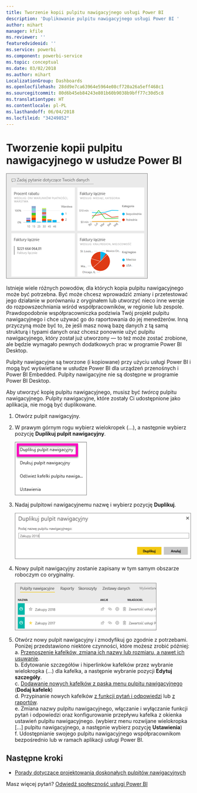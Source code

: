 ```yaml
---
title: Tworzenie kopii pulpitu nawigacyjnego usługi Power BI
description: 'Duplikowanie pulpitu nawigacyjnego usługi Power BI '
author: mihart
manager: kfile
ms.reviewer: ''
featuredvideoid: ''
ms.service: powerbi
ms.component: powerbi-service
ms.topic: conceptual
ms.date: 03/02/2018
ms.author: mihart
LocalizationGroup: Dashboards
ms.openlocfilehash: 28dd9e7ca63964e5964e08cf720a26a5eff468c1
ms.sourcegitcommit: 80d6b45eb84243e801b60b9038b9bff77c30d5c8
ms.translationtype: HT
ms.contentlocale: pl-PL
ms.lasthandoff: 06/04/2018
ms.locfileid: "34249852"
---
```

# <a name="create-a-copy-of-a-dashboard-in-power-bi-service"></a>Tworzenie kopii pulpitu nawigacyjnego w usłudze Power BI
![pulpit nawigacyjny](media/service-dashboard-copy/power-bi-dashboard.png)

 Istnieje wiele różnych powodów, dla których kopia pulpitu nawigacyjnego może być potrzebna. Być może chcesz wprowadzić zmiany i przetestować jego działanie w porównaniu z oryginałem lub utworzyć nieco inne wersje do rozpowszechniania wśród współpracowników, w regionie lub zespole. Prawdopodobnie współpracowniczka podziwia Twój projekt pulpitu nawigacyjnego i chce używać go do raportowania do jej menedżerów. Inną przyczyną może być to, że jeśli masz nową bazę danych z tą samą strukturą i typami danych oraz chcesz ponownie użyć pulpitu nawigacyjnego, który został już utworzony — to też może zostać zrobione, ale będzie wymagało pewnych dodatkowych prac w programie Power BI Desktop. 

Pulpity nawigacyjne są tworzone (i kopiowane) przy użyciu usługi Power BI i mogą być wyświetlane w usłudze Power BI dla urządzeń przenośnych i Power BI Embedded.  Pulpity nawigacyjne nie są dostępne w programie Power BI Desktop. 

Aby utworzyć kopię pulpitu nawigacyjnego, musisz być *twórcą* pulpitu nawigacyjnego. Pulpity nawigacyjne, które zostały Ci udostępnione jako aplikacja, nie mogą być duplikowane.

1. Otwórz pulpit nawigacyjny.
2. W prawym górnym rogu wybierz wielokropek (...), a następnie wybierz pozycję **Duplikuj pulpit nawigacyjny**.
   
   ![menu wielokropka](media/service-dashboard-copy/power-bi-dulicate.png)
3. Nadaj pulpitowi nawigacyjnemu nazwę i wybierz pozycję **Duplikuj**. 
   
   ![Okno dialogowe Duplikuj pulpit nawigacyjny](media/service-dashboard-copy/power-bi-name.png)
4. Nowy pulpit nawigacyjny zostanie zapisany w tym samym obszarze roboczym co oryginalny. 
   
   ![Karta pulpitów nawigacyjnych](media/service-dashboard-copy/power-bi-copied.png)

5.    Otwórz nowy pulpit nawigacyjny i zmodyfikuj go zgodnie z potrzebami. Poniżej przedstawiono niektóre czynności, które możesz zrobić później:    
    a. [Przenoszenie kafelków, zmiana ich nazwy lub rozmiaru, a nawet ich usuwanie](service-dashboard-edit-tile.md).  
    b. Edytowanie szczegółów i hiperlinków kafelków przez wybranie wielokropka (...) dla kafelka, a następnie wybranie pozycji **Edytuj szczegóły**.  
    c. [Dodawanie nowych kafelków z paska menu pulpitu nawigacyjnego](service-dashboard-add-widget.md) (**Dodaj kafelek**)  
    d. Przypinanie nowych kafelków [z funkcji pytań i odpowiedzi](service-dashboard-pin-tile-from-q-and-a.md) lub [z raportów](service-dashboard-pin-tile-from-report.md).  
    e. Zmiana nazwy pulpitu nawigacyjnego, włączanie i wyłączanie funkcji pytań i odpowiedzi oraz konfigurowanie przepływu kafelka z okienka ustawień pulpitu nawigacyjnego.  (wybierz menu rozwijane wielokropka [...] pulpitu nawigacyjnego, a następnie wybierz pozycję **Ustawienia**)  
    f. Udostępnianie swojego pulpitu nawigacyjnego współpracownikom bezpośrednio lub w ramach aplikacji usługi Power BI. 


## <a name="next-steps"></a>Następne kroki
* [Porady dotyczące projektowania doskonałych pulpitów nawigacyjnych](service-dashboards-design-tips.md) 

Masz więcej pytań? [Odwiedź społeczność usługi Power BI](http://community.powerbi.com/)

